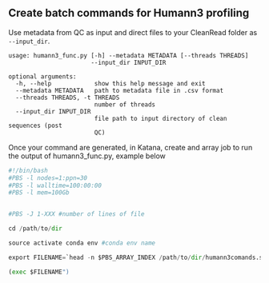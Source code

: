 ## Create batch commands for Humann3 profiling 

Use metadata from QC as input and direct files to your CleanRead folder as ` --input_dir`. 

```
usage: humann3_func.py [-h] --metadata METADATA [--threads THREADS]
                       --input_dir INPUT_DIR

optional arguments:
  -h, --help            show this help message and exit
  --metadata METADATA   path to metadata file in .csv format
  --threads THREADS, -t THREADS
                        number of threads
  --input_dir INPUT_DIR
                        file path to input directory of clean sequences (post
                        QC)
```


Once your command are generated, in Katana, create and array job to run the output of humann3_func.py, example below

```python
#!/bin/bash
#PBS -l nodes=1:ppn=30
#PBS -l walltime=100:00:00
#PBS -l mem=100Gb


#PBS -J 1-XXX #number of lines of file 

cd /path/to/dir

source activate conda env #conda env name

export FILENAME=`head -n $PBS_ARRAY_INDEX /path/to/dir/humann3comands.sh | tail -n 1`

(exec $FILENAME")
```